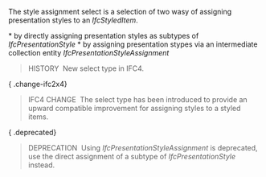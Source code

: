 The style assignment select is a selection of two wasy of assigning presentation styles to an _IfcStyledItem_.

\* by directly assigning presentation styles as subtypes of _IfcPresentationStyle_
\* by assigning presentation stypes via an intermediate collection entity _IfcPresentationStyleAssignment_

> HISTORY&nbsp; New select type in IFC4.

{ .change-ifc2x4}
> IFC4 CHANGE&nbsp; The select type has been introduced to provide an upward compatible improvement for assigning styles to a styled items.

{ .deprecated}
> DEPRECATION&nbsp; Using _IfcPresentationStyleAssignment_ is deprecated, use the direct assignment of a subtype of _IfcPresentationStyle_ instead.
